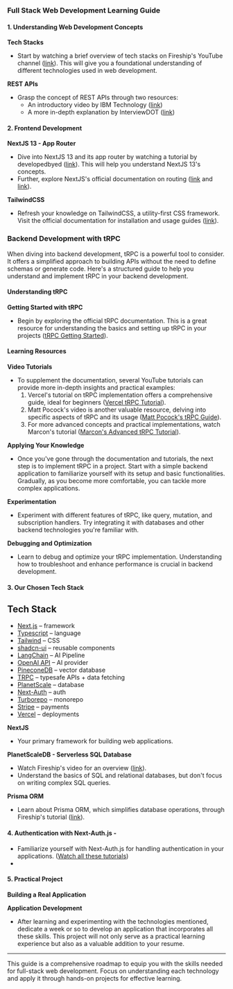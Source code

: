 ### Full Stack Web Development Learning Guide

#### 1. Understanding Web Development Concepts

**Tech Stacks**
- Start by watching a brief overview of tech stacks on Fireship's YouTube channel ([link](https://www.youtube.com/watch?v=Sxxw3qtb3_g)). This will give you a foundational understanding of different technologies used in web development.

**REST APIs**
- Grasp the concept of REST APIs through two resources: 
  - An introductory video by IBM Technology ([link](https://www.youtube.com/watch?v=lsMQRaeKNDk))
  - A more in-depth explanation by InterviewDOT ([link](https://www.youtube.com/watch?v=Io4bjADJ2rs))

#### 2. Frontend Development

**NextJS 13 - App Router**
- Dive into NextJS 13 and its app router by watching a tutorial by developedbyed ([link](https://www.youtube.com/watch?v=zbYBgy_ChGY)). This will help you understand NextJS 13's concepts.
- Further, explore NextJS's official documentation on routing ([link](https://nextjs.org/docs/app/building-your-application/routing/colocation) and [link](https://nextjs.org/docs/app/building-your-application/routing)).

**TailwindCSS**
- Refresh your knowledge on TailwindCSS, a utility-first CSS framework. Visit the official documentation for installation and usage guides ([link](https://tailwindcss.com/docs/installation)).

### Backend Development with tRPC

When diving into backend development, tRPC is a powerful tool to consider. It offers a simplified approach to building APIs without the need to define schemas or generate code. Here's a structured guide to help you understand and implement tRPC in your backend development.

#### Understanding tRPC

**Getting Started with tRPC**
- Begin by exploring the official tRPC documentation. This is a great resource for understanding the basics and setting up tRPC in your projects ([tRPC Getting Started](https://trpc.io/docs/getting-started)).

#### Learning Resources

**Video Tutorials**
- To supplement the documentation, several YouTube tutorials can provide more in-depth insights and practical examples:
  1. Vercel's tutorial on tRPC implementation offers a comprehensive guide, ideal for beginners ([Vercel tRPC Tutorial](https://www.youtube.com/watch?v=2LYM8gf184U)).
  2. Matt Pocock's video is another valuable resource, delving into specific aspects of tRPC and its usage ([Matt Pocock's tRPC Guide](https://www.youtube.com/watch?v=S6rcrkbsDI0)).
  3. For more advanced concepts and practical implementations, watch Marcon's tutorial ([Marcon's Advanced tRPC Tutorial](https://www.youtube.com/watch?v=0DyAyLdVW0I)).

**Applying Your Knowledge**
- Once you've gone through the documentation and tutorials, the next step is to implement tRPC in a project. Start with a simple backend application to familiarize yourself with its setup and basic functionalities. Gradually, as you become more comfortable, you can tackle more complex applications.

**Experimentation**
- Experiment with different features of tRPC, like query, mutation, and subscription handlers. Try integrating it with databases and other backend technologies you're familiar with.

**Debugging and Optimization**
- Learn to debug and optimize your tRPC implementation. Understanding how to troubleshoot and enhance performance is crucial in backend development.

#### 3. Our Chosen Tech Stack

## Tech Stack

- [Next.js](https://nextjs.org/) – framework
- [Typescript](https://www.typescriptlang.org/) – language
- [Tailwind](https://tailwindcss.com/) – CSS
- [shadcn-ui](https://ui.shadcn.com/) – reusable components
- [LangChain](https://js.langchain.com/docs/get_started/introduction) – AI Pipeline
- [OpenAI API](https://openai.com/) – AI provider
- [PineconeDB](https://openai.com/) – vector database
- [TRPC](https://trpc.io/) – typesafe APIs + data fetching
- [PlanetScale](https://planetscale.com/) – database
- [Next-Auth](https://next-auth.js.org/) – auth
- [Turborepo](https://turbo.build/repo) – monorepo
- [Stripe](https://stripe.com/) – payments
- [Vercel](https://vercel.com/) – deployments

**NextJS**
- Your primary framework for building web applications.

**PlanetScaleDB - Serverless SQL Database**
- Watch Fireship's video for an overview ([link](https://www.youtube.com/watch?v=Cz3WcZLRaWc)).
- Understand the basics of SQL and relational databases, but don't focus on writing complex SQL queries.

**Prisma ORM**
- Learn about Prisma ORM, which simplifies database operations, through Fireship's tutorial ([link](https://www.youtube.com/watch?v=rLRIB6AF2Dg)).

#### 4. Authentication with Next-Auth.js - 

- Familiarize yourself with Next-Auth.js for handling authentication in your applications. ([Watch all these tutorials](https://next-auth.js.org/tutorials))
- 

#### 5. Practical Project

**Building a Real Application**


**Application Development**
- After learning and experimenting with the technologies mentioned, dedicate a week or so to develop an application that incorporates all these skills. This project will not only serve as a practical learning experience but also as a valuable addition to your resume.

---

This guide is a comprehensive roadmap to equip you with the skills needed for full-stack web development. Focus on understanding each technology and apply it through hands-on projects for effective learning.
